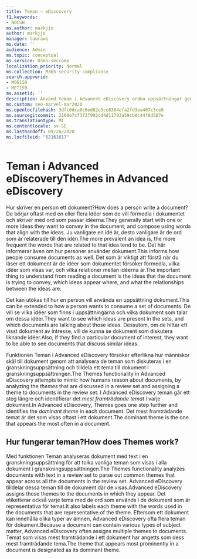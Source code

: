 ```yaml
---
title: Teman – eDiscovery
f1.keywords:
- NOCSH
ms.author: markjjo
author: markjjo
manager: laurawi
ms.date: ''
audience: Admin
ms.topic: conceptual
ms.service: O365-seccomp
localization_priority: Normal
ms.collection: M365-security-compliance
search.appverid:
- MOE150
- MET150
ms.assetid: ''
description: Använd teman i Advanced eDiscovery ordna uppsättningar genom att hitta det mest framträdande temat i varje dokument.
ms.custom: seo-marvel-mar2020
ms.openlocfilehash: 3dfc0dca0c6ed62e3ce8384efa2fd3ea407c3ce8
ms.sourcegitcommit: 2160e7cf373f992dd4d11793a59cb8c44f8d587e
ms.translationtype: MT
ms.contentlocale: sv-SE
ms.lasthandoff: 09/26/2020
ms.locfileid: "52161617"
---
```

# <a name="themes-in-advanced-ediscovery"></a><span data-ttu-id="643bc-103">Teman i Advanced eDiscovery</span><span class="sxs-lookup"><span data-stu-id="643bc-103">Themes in Advanced eDiscovery</span></span>

<span data-ttu-id="643bc-104">Hur skriver en person ett dokument?</span><span class="sxs-lookup"><span data-stu-id="643bc-104">How does a person write a document?</span></span> <span data-ttu-id="643bc-105">De börjar oftast med en eller flera idéer som de vill förmedla i dokumentet och skriver med ord som passar idéerna.</span><span class="sxs-lookup"><span data-stu-id="643bc-105">They generally start with one or more ideas they want to convey in the document, and compose using words that align with the ideas.</span></span> <span data-ttu-id="643bc-106">Ju vanligare en idé är, desto vanligare är de ord som är relaterade till den idén.</span><span class="sxs-lookup"><span data-stu-id="643bc-106">The more prevalent an idea is, the more frequent the words that are related to that idea tend to be.</span></span> <span data-ttu-id="643bc-107">Det här informerar även om hur personer använder dokument.</span><span class="sxs-lookup"><span data-stu-id="643bc-107">This informs how people consume documents as well.</span></span> <span data-ttu-id="643bc-108">Det som är viktigt att förstå när du läser ett dokument är de idéer som dokumentet försöker förmedla, vilka idéer som visas var, och vilka relationer mellan idéerna är.</span><span class="sxs-lookup"><span data-stu-id="643bc-108">The important thing to understand from reading a document is the ideas that the document is trying to convey, which ideas appear where, and what the relationships between the ideas are.</span></span>

<span data-ttu-id="643bc-109">Det kan utökas till hur en person vill använda en uppsättning dokument.</span><span class="sxs-lookup"><span data-stu-id="643bc-109">This can be extended to how a person wants to consume a set of documents.</span></span> <span data-ttu-id="643bc-110">De vill se vilka idéer som finns i uppsättningarna och vilka dokument som talar om dessa idéer.</span><span class="sxs-lookup"><span data-stu-id="643bc-110">They want to see which ideas are present in the sets, and which documents are talking about those ideas.</span></span> <span data-ttu-id="643bc-111">Dessutom, om de hittar ett visst dokument av intresse, vill de kunna se dokument som diskutera liknande idéer.</span><span class="sxs-lookup"><span data-stu-id="643bc-111">Also, if they find a particular document of interest, they want to be able to see documents that discuss similar ideas.</span></span>

<span data-ttu-id="643bc-112">Funktionen Teman i Advanced eDiscovery försöker efterlikna hur människor skäl  till dokument genom att analysera de teman som diskuteras i en granskningsuppsättning och tilldela ett tema till dokument i granskningsuppsättningen.</span><span class="sxs-lookup"><span data-stu-id="643bc-112">The Themes functionality in Advanced eDiscovery attempts to mimic how humans reason about documents, by analyzing the *themes* that are discussed in a review set and assigning a theme to documents in the review set.</span></span> <span data-ttu-id="643bc-113">I Advanced eDiscovery teman går ett steg längre och identifierar det *mest framträdande temat* i varje dokument.</span><span class="sxs-lookup"><span data-stu-id="643bc-113">In Advanced eDiscovery, Themes goes one step further and identifies the *dominant theme* in each document.</span></span> <span data-ttu-id="643bc-114">Det mest framträdande temat är det som visas oftast i ett dokument.</span><span class="sxs-lookup"><span data-stu-id="643bc-114">The dominant theme is the one that appears the most often in a document.</span></span>

## <a name="how-does-themes-work"></a><span data-ttu-id="643bc-115">Hur fungerar teman?</span><span class="sxs-lookup"><span data-stu-id="643bc-115">How does Themes work?</span></span>

<span data-ttu-id="643bc-116">Med funktionen Teman analyseras dokument med text i en granskningsuppsättning för att tolka vanliga teman som visas i alla dokument i granskningsuppsättningen.</span><span class="sxs-lookup"><span data-stu-id="643bc-116">The Themes functionality analyzes documents with text in a review set to parse out common themes that appear across all the documents in the review set.</span></span> <span data-ttu-id="643bc-117">Advanced eDiscovery tilldelar dessa teman till de dokument där de visas.</span><span class="sxs-lookup"><span data-stu-id="643bc-117">Advanced eDiscovery assigns those themes to the documents in which they appear.</span></span> <span data-ttu-id="643bc-118">Det etiketterar också varje tema med de ord som används i de dokument som är representativa för temat.</span><span class="sxs-lookup"><span data-stu-id="643bc-118">It also labels each theme with the words used in the documents that are representative of the theme.</span></span> <span data-ttu-id="643bc-119">Eftersom ett dokument kan innehålla olika typer av ämnen, Advanced eDiscovery ofta flera teman för dokument.</span><span class="sxs-lookup"><span data-stu-id="643bc-119">Because a document can contain various types of subject matter, Advanced eDiscovery often assigns multiple themes to documents.</span></span> <span data-ttu-id="643bc-120">Temat som visas mest framträdande i ett dokument har angetts som dess mest framträdande tema.</span><span class="sxs-lookup"><span data-stu-id="643bc-120">The theme that appears most prominently in a document is designated as its dominant theme.</span></span>
